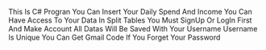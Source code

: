 This Is C# Progran
You Can Insert Your Daily Spend And Income
You Can Have Access To Your Data In Split Tables
You Must SignUp Or LogIn First And Make Account
All Datas Will Be Saved With Your Username
Username Is Unique
You Can Get Gmail Code If You Forget Your Password
